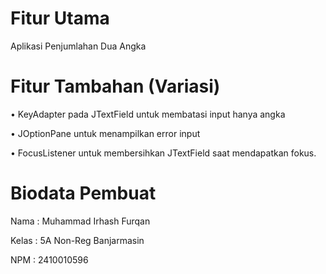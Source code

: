 # Fitur Utama
Aplikasi Penjumlahan Dua Angka


# Fitur Tambahan (Variasi)
• KeyAdapter pada JTextField untuk membatasi input hanya angka

• JOptionPane untuk menampilkan error input

• FocusListener untuk membersihkan JTextField saat mendapatkan fokus.

# Biodata Pembuat
Nama : Muhammad Irhash Furqan

Kelas : 5A Non-Reg Banjarmasin

NPM : 2410010596
